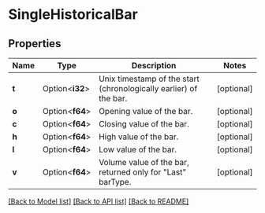 # SingleHistoricalBar

## Properties

Name | Type | Description | Notes
------------ | ------------- | ------------- | -------------
**t** | Option<**i32**> | Unix timestamp of the start (chronologically earlier) of the bar. | [optional]
**o** | Option<**f64**> | Opening value of the bar. | [optional]
**c** | Option<**f64**> | Closing value of the bar. | [optional]
**h** | Option<**f64**> | High value of the bar. | [optional]
**l** | Option<**f64**> | Low value of the bar. | [optional]
**v** | Option<**f64**> | Volume value of the bar, returned only for \"Last\" barType. | [optional]

[[Back to Model list]](../README.md#documentation-for-models) [[Back to API list]](../README.md#documentation-for-api-endpoints) [[Back to README]](../README.md)


